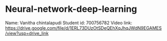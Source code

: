 # Neural-network-deep-learning
Name: Vanitha chintalapudi
Student id: 700756782
Video link: https://drive.google.com/file/d/1ERL73DUzOtSDeQEhXqJhqJWdN9EGAMES/view?usp=drive_link
